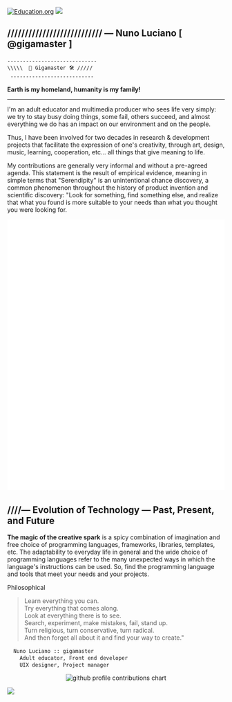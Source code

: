 
[![Education.org](https://img.shields.io/badge/free-education-green?style=for-the-badge&logo=apache)](https://github.com/gigamaster/) ![](https://komarev.com/ghpvc/?gigamaster&style=flat-square&label=Profile&color=blue) <img src="https://komarev.com/ghpvc/?gigamaster&style=flat-square&color=blue" alt=""/>

## /////////////////////////// — Nuno Luciano [ @gigamaster ]



    -----------------------------  
    \\\\\  📐 Gigamaster 🛠 /////
     ---------------------------  

**Earth is my homeland, humanity is my family!**   

---

I'm an adult educator and multimedia producer who sees life very simply: we try to stay busy doing things, some fail, others succeed, and almost everything we do has an impact on our environment and on the people.  

Thus, I have been involved for two decades in research & development projects that facilitate the expression of one's creativity, through art, design, music, learning, cooperation, etc... all things that give meaning to life.  

My contributions are generally very informal and without a pre-agreed agenda. This statement is the result of empirical evidence, meaning in simple terms that "Serendipity" is an unintentional chance discovery, a common phenomenon throughout the history of product invention and scientific discovery: "Look for something, find something else, and realize that what you found is more suitable to your needs than what you thought you were looking for. 

<p align="center">
    
![Metrics](/github-metrics.svg)

</p>

## ////— Evolution of Technology — Past, Present, and Future 

**The magic of the creative spark** is a spicy combination of imagination and free choice of programming languages, frameworks, libraries, templates, etc. The adaptability to everyday life in general and the wide choice of programming languages refer to the many unexpected ways in which the language's instructions can be used. So, find the programming language and tools that meet your needs and your projects.  

Philosophical

> Learn everything you can.  
  Try everything that comes along.  
  Look at everything there is to see.  
  Search, experiment, make mistakes, fail, stand up.  
  Turn religious, turn conservative, turn radical.  
  And then forget all about it and find your way to create."

```
  Nuno Luciano :: gigamaster
    Adult educator, Front end developer
    UIX designer, Project manager

```  
<p align="center" >
	<picture>
	  <source media="(prefers-color-scheme: dark)"  srcset="https://raw.githubusercontent.com/gigamaster/gigamaster/output-3d-contrib/night.svg" />
	  <source media="(prefers-color-scheme: light)" srcset="https://raw.githubusercontent.com/gigamaster/gigamaster/output-3d-contrib/day.svg" />
	  <img alt="github profile contributions chart"    src="https://raw.githubusercontent.com/gigamaster/gigamaster/output-3d-contrib/day.svg" />
	</picture>
</p>


<img src="https://user-images.githubusercontent.com/1905497/172074154-bbb0d74b-5523-4f24-aadf-12cb50047472.svg" with="1em" height="1em">



